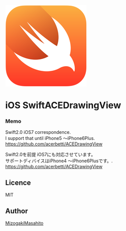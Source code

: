 ![Alt Text](https://github.com/TechResidence/SwiftTutorial/blob/master/Swift-logo.png)  

# iOS SwiftACEDrawingView

### Memo ###
Swift2.0
iOS7 correspondence.  
I support that until iPhone5 〜iPhone6Plus.  
https://github.com/acerbetti/ACEDrawingView

Swift2.0を前提
iOS7にも対応させています。  
サポートディバイスはiPhone4 〜iPhone6Plusです。.
https://github.com/acerbetti/ACEDrawingView

## Licence

MIT

## Author

[MizogakiMasahito](https://github.com/MMasahito)
